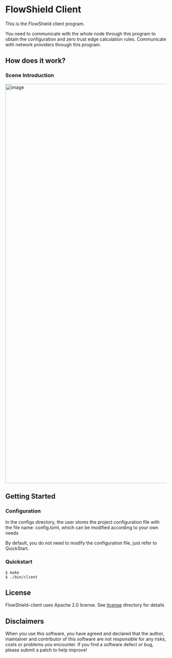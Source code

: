 # FlowShield Client

This is the FlowShield client program.

You need to communicate with the whole node through this program to obtain the configuration and zero trust edge calculation rules. Communicate with network providers through this program.

## How does it work?

### Scene Introduction
<img width="1242" alt="image" src="https://user-images.githubusercontent.com/52234994/177236269-03fe1736-66ae-4388-9c3b-3f06f21f3427.png">

## Getting Started

### Configuration

In the configs directory, the user stores the project configuration file with the file name: config.toml, which can be modified according to your own needs

By default, you do not need to modify the configuration file, just refer to QuickStart.

### Quickstart
```shell
$ make
$ ./bin/client
```

## License
FlowShield-client uses Apache 2.0 license. See [license](LICENSE) directory for details

## Disclaimers
When you use this software, you have agreed and declared that the author, maintainer and contributor of this software are not responsible for any risks, costs or problems you encounter. If you find a software defect or bug, please submit a patch to help improve!
